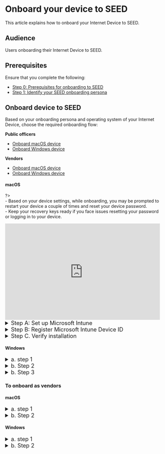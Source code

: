 # Onboard your device to SEED

<!-- **IMPORTANT: This page is linked in the TechPass portal-Register Intune Device ID, so please DO NOT RENAME this file. -->

This article explains how to onboard your Internet Device to SEED.

## Audience

Users onboarding their Internet Device to SEED.

## Prerequisites

Ensure that you complete the following:
 
 - [Step 0: Prerequisites for onboarding to SEED](prerequisites-for-onboarding) 
 - [Step 1: Identify your SEED onboarding persona](identify-seed-onboarding-persona)

## Onboard device to SEED

Based on your onboarding persona and operating system of your Internet Device, choose the required onboarding flow:

**Public officers**

- [Onboard macOS device](onboard-device/mac-os)
- [Onboard Windows device](onboard-device/windows)

**Vendors**

- [Onboard macOS device](onboard-device/macos-vendor-onboarding)
- [Onboard Windows device](onboard-device/windows-vendor-onboarding)

<!--
### Onboard as public officers

<!-- tabs:start -->

#### **macOS**

?> <br>- Based on your device settings, while onboarding, you may be prompted to restart your device a couple of times and reset your device password.<br>- Keep your recovery keys ready if you face issues resetting your password or logging in to your device.


<div style="position:relative;padding-bottom:56.25%;padding-top:30px;height:0;overflow:hidden;">
<iframe style="position:absolute;top:0;left:0;width:100%;height:100%;" src="https://www.youtube.com/embed/P9R5RiMpaVU" title="YouTube video player" frameborder="0" allow="accelerometer; autoplay; clipboard-write; encrypted-media; gyroscope; picture-in-picture; web-share" allowfullscreen="true"></iframe>
</div>

<details>
  <summary style="font-size:18px">Step A: Set up Microsoft Intune</summary>

  - Go to [Microsoft Intune documentation](https://learn.microsoft.com/en-us/mem/intune/user-help/enroll-your-device-in-intune-macos-cp) and follow the instructions on this page to complete the following:

   a. Download and install Company Portal.

   b. Enroll your Mac device.

  </details>
<details>
<summary style="font-size:18px">Step B: Register Microsoft Intune Device ID</summary>

  1. Open **Terminal** and run the following commands:

```
intune_id="$(security find-certificate -a /Library/Keychains/System.keychain | egrep -B 4 '\"issu\"<blob>=.+MICROSOFT INTUNE MDM DEVICE CA' | grep alis | cut -d '"' -f 4)"
if [ -z "$intune_id" ]
then
    echo "Intune ID not found"
    return
fi

num_candidates="$(echo "$intune_id" | wc -l | xargs echo -n)"
if [ "$num_candidates" -eq 1 ]
then
    echo "$intune_id"
    return
fi

old_ifs="$IFS"
IFS='\n'
actual_id="Intune ID not found"
curr_latest_end_date_unix=0
while read id
do
    end_date="$(security find-certificate -c "$id" -p /Library/Keychains/System.keychain | openssl x509 -noout -enddate | cut -d '=' -f 2)"
    end_date_unix="$(date -j -f "%b %e %H:%M:%S %Y %Z" "$end_date" "+%s")"
    if [ "$end_date_unix" -ge "$curr_latest_end_date_unix" ]
    then
        actual_id="$id"
        curr_latest_end_date_unix="$end_date_unix"
    fi
done <<< "$intune_id"

IFS="$old_ifs"
echo "$actual_id"
```
2. Take note of the Intune Device ID that is displayed on the Terminal window.

<img src="./images/macos-get-intune-device-id-new.png">

3. Choose the appropriate method to register your Intune Device ID:

 - If you only have a **SE GSIB** device, submit a [support request](https://go.gov.sg/seed-techpass-support) to register your Intune Device ID and proceed to Sub-step 6.
 - If you have a **non-SE GSIB** device,log in to the [TechPass portal](https://portal.techpass.gov.sg/secure/account/profile).
4. On the TechPass portal, at the top right, go to your user name and click **My Account**. Your **Profile** details are displayed. 
5. Click **Onboard device to SEED** and follow the on-screen instructions to submit this Intune Device ID.

<img src="./images/enter-intune-device-id.png">

You will receive the following confirmation message.

<img src="./images/ack-of-intune-device-id.png">

Your Internet Device record is listed under the **SEED Devices** with the following details:

- Device name
- Operating system of the device
- Serial number
- Intune Device ID
- Date and time when the onboarding was trigerred or when the device was successfully onboarded
- Onboarding status

<img src="./images/device-listed-tp-portal.png">

6. Ensure that your Internet Device is connected to the Internet so that Intune is able to install the required software and configurations.

7. Refer to the following table to know about the possible onboarding status and the action required by you.

| Status | Description | Action required |
|---| ---| ---|
| **triggered, waiting for software installation (step 1 of 2)**| Your SEED onboarding has been triggered on the device and is waiting for the software installation to be completed. When the software installation is completed, it approximately takes 30-60 minutes to update the status. | Click the refresh button to update the onboarding status until you see the **onboarded** status.|
| **software installed, waiting for backend onboarding (step 2 of 2)**| Required software has been installed on the device. It approximately takes 30-60 minutes to update this status.  | You may click the refresh button to update the onboarding status until you see the **onboarded** status. |
| **onboarded** | Your SEED onboarding is successful. | 1. check your inbox (organisational email address) to see if you have received the successfully onboarded email.<br> 2. If you don't receive this email after two hours, submit an [incident request](https://go.gov.sg/seed-techpass-support).  |
| **failed(Software installation error occurred while onboarding. Please restart your device and retry the process. Raise a support ticket if the problem persists.)** | Your SEED onboarding failed due to errors in software installation. | 1. Restart the device you are onboarding to SEED and then click **Retry**. on your TechPass portal.<br>2. If the problem persists, click **Support** to raise a support request. | 
| **failed(unexpected error occurred while onboarding. Please raise a support ticket)** | Your SEED onboarding failed due to some unexpected error .  | Click **Support** to raise a support request.|
 


  </details>

  <details>
  <summary style="font-size:18px">Step C. Verify installation</summary>

  1. Go to the **Apple menu** > **System Settings** > **Privacy and Security**.
2. Select **Profiles** on the right pane. You should be able to see the following profiles.
<ul style="list-style-type: disc; margin-left: -3px;">
  <li style="margin-bottom:-20px">Credential Profile</li>
  <li style="margin-bottom:-20px">Custom Preferences Profile - com.cloudflare.warp</li>
  <li style="margin-bottom:-20px">Custom Preferences Profile - com.microsoft.wdav</li>
  <li style="margin-bottom:-20px">GCC2 ATP Full Disk Access</li>
  <li style="margin-bottom:-20px">GCC2 ATP Kernel Extensions - Custom</li>
  <li style="margin-bottom:-20px">GCC2 ATP Network Filter</li>
  <li style="margin-bottom:-20px">GCC2 ATP Notifications</li>
  <li style="margin-bottom:-20px">GCC2 ATP Onboarding</li>
  <li style="margin-bottom:-20px">Intune MDM Agent SCEP Profile</li>
  <li style="margin-bottom:-20px">Management Profile</li>
  <li style="margin-bottom:-20px">Passcode Profile</li>
  <li style="margin-bottom:-20px">Privacy Preferences Policy Profile</li>
  <li>System Extension Profile</li>
  </ul>


  </details>

  #### **Windows**

<details>
  <summary style="font-size:18px">a. step 1</summary>

  </details>
<details>
  <summary style="font-size:18px">b. Step 2</summary>

  </details>

  
<details>
  <summary style="font-size:18px">b. Step 3</summary>

  </details>

<!-- tabs:end -->  

### To onboard as vendors

<!-- tabs:start -->

#### **macOS**

<details>
  <summary style="font-size:18px">a. step 1</summary>

  </details>
<details>
  <summary style="font-size:18px">b. Step 2</summary>

  </details>

  

  #### **Windows**

<details>
  <summary style="font-size:18px">a. step 1</summary>

  </details>
<details>
  <summary style="font-size:18px">b. Step 2</summary>

  </details>
<!-- tabs:end --> 



  





